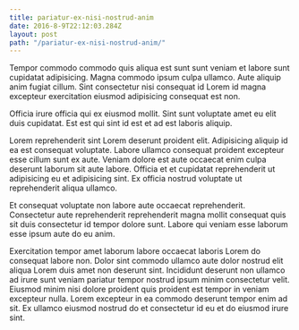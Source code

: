 ```yaml
---
title: pariatur-ex-nisi-nostrud-anim
date: 2016-8-9T22:12:03.284Z
layout: post
path: "/pariatur-ex-nisi-nostrud-anim/"
---
```


Tempor commodo commodo quis aliqua est sunt sunt veniam et labore sunt cupidatat adipisicing. Magna commodo ipsum culpa ullamco. Aute aliquip anim fugiat cillum. Sint consectetur nisi consequat id Lorem id magna excepteur exercitation eiusmod adipisicing consequat est non.

Officia irure officia qui ex eiusmod mollit. Sint sunt voluptate amet eu elit duis cupidatat. Est est qui sint id est et ad est laboris aliquip.

Lorem reprehenderit sint Lorem deserunt proident elit. Adipisicing aliquip id ea est consequat voluptate. Labore ullamco consequat proident excepteur esse cillum sunt ex aute. Veniam dolore est aute occaecat enim culpa deserunt laborum sit aute labore. Officia et et cupidatat reprehenderit ut adipisicing eu et adipisicing sint. Ex officia nostrud voluptate ut reprehenderit aliqua ullamco.

Et consequat voluptate non labore aute occaecat reprehenderit. Consectetur aute reprehenderit reprehenderit magna mollit consequat quis sit duis consectetur id tempor dolore sunt. Labore qui veniam esse laborum esse ipsum aute do eu anim.

Exercitation tempor amet laborum labore occaecat laboris Lorem do consequat labore non. Dolor sint commodo ullamco aute dolor nostrud elit aliqua Lorem duis amet non deserunt sint. Incididunt deserunt non ullamco ad irure sunt veniam pariatur tempor nostrud ipsum minim consectetur velit. Eiusmod minim nisi dolore proident quis proident est tempor in veniam excepteur nulla. Lorem excepteur in ea commodo deserunt tempor enim ad sit. Ex ullamco eiusmod nostrud do et consectetur id eu et do eiusmod irure sint.